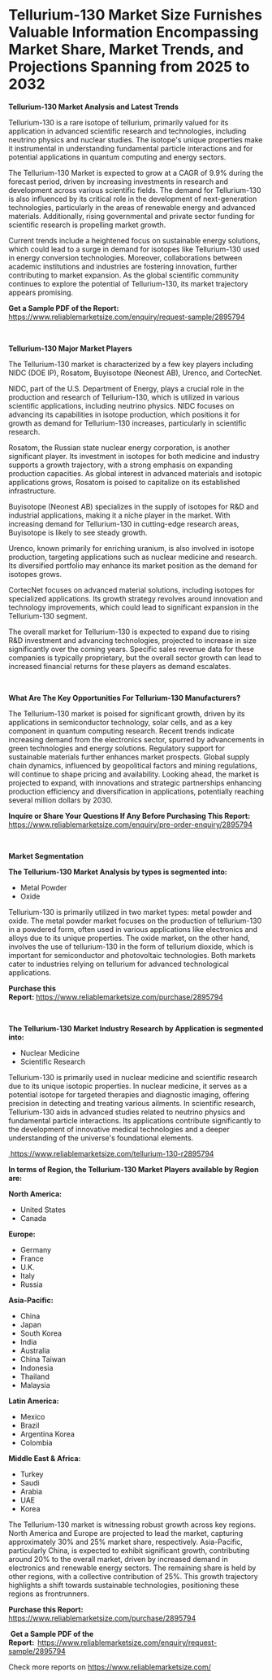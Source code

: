 <p><h1>Tellurium-130 Market Size Furnishes Valuable Information Encompassing Market Share, Market Trends, and Projections Spanning from 2025 to 2032</h1></p><p><strong>Tellurium-130 Market Analysis and Latest Trends</strong></p>
<p><p>Tellurium-130 is a rare isotope of tellurium, primarily valued for its application in advanced scientific research and technologies, including neutrino physics and nuclear studies. The isotope's unique properties make it instrumental in understanding fundamental particle interactions and for potential applications in quantum computing and energy sectors.</p><p>The Tellurium-130 Market is expected to grow at a CAGR of 9.9% during the forecast period, driven by increasing investments in research and development across various scientific fields. The demand for Tellurium-130 is also influenced by its critical role in the development of next-generation technologies, particularly in the areas of renewable energy and advanced materials. Additionally, rising governmental and private sector funding for scientific research is propelling market growth.</p><p>Current trends include a heightened focus on sustainable energy solutions, which could lead to a surge in demand for isotopes like Tellurium-130 used in energy conversion technologies. Moreover, collaborations between academic institutions and industries are fostering innovation, further contributing to market expansion. As the global scientific community continues to explore the potential of Tellurium-130, its market trajectory appears promising.</p></p>
<p><strong>Get a Sample PDF of the Report:&nbsp;</strong> <a href="https://www.reliablemarketsize.com/enquiry/request-sample/2895794?utm_campaign=2450&utm_medium=2&utm_source=Github&utm_content=ia&utm_term=15032025&utm_id=tellurium-130">https://www.reliablemarketsize.com/enquiry/request-sample/2895794</a></p>
<p>&nbsp;</p>
<p><strong>Tellurium-130 Major Market Players</strong></p>
<p><p>The Tellurium-130 market is characterized by a few key players including NIDC (DOE IP), Rosatom, Buyisotope (Neonest AB), Urenco, and CortecNet. </p><p>NIDC, part of the U.S. Department of Energy, plays a crucial role in the production and research of Tellurium-130, which is utilized in various scientific applications, including neutrino physics. NIDC focuses on advancing its capabilities in isotope production, which positions it for growth as demand for Tellurium-130 increases, particularly in scientific research.</p><p>Rosatom, the Russian state nuclear energy corporation, is another significant player. Its investment in isotopes for both medicine and industry supports a growth trajectory, with a strong emphasis on expanding production capacities. As global interest in advanced materials and isotopic applications grows, Rosatom is poised to capitalize on its established infrastructure.</p><p>Buyisotope (Neonest AB) specializes in the supply of isotopes for R&D and industrial applications, making it a niche player in the market. With increasing demand for Tellurium-130 in cutting-edge research areas, Buyisotope is likely to see steady growth.</p><p>Urenco, known primarily for enriching uranium, is also involved in isotope production, targeting applications such as nuclear medicine and research. Its diversified portfolio may enhance its market position as the demand for isotopes grows.</p><p>CortecNet focuses on advanced material solutions, including isotopes for specialized applications. Its growth strategy revolves around innovation and technology improvements, which could lead to significant expansion in the Tellurium-130 segment.</p><p>The overall market for Tellurium-130 is expected to expand due to rising R&D investment and advancing technologies, projected to increase in size significantly over the coming years. Specific sales revenue data for these companies is typically proprietary, but the overall sector growth can lead to increased financial returns for these players as demand escalates.</p></p>
<p>&nbsp;</p>
<p><strong>What Are The Key Opportunities For Tellurium-130 Manufacturers?</strong></p>
<p><p>The Tellurium-130 market is poised for significant growth, driven by its applications in semiconductor technology, solar cells, and as a key component in quantum computing research. Recent trends indicate increasing demand from the electronics sector, spurred by advancements in green technologies and energy solutions. Regulatory support for sustainable materials further enhances market prospects. Global supply chain dynamics, influenced by geopolitical factors and mining regulations, will continue to shape pricing and availability. Looking ahead, the market is projected to expand, with innovations and strategic partnerships enhancing production efficiency and diversification in applications, potentially reaching several million dollars by 2030.</p></p>
<p><strong>Inquire or Share Your Questions If Any Before Purchasing This Report:</strong> <a href="https://www.reliablemarketsize.com/enquiry/pre-order-enquiry/2895794?utm_campaign=2450&utm_medium=2&utm_source=Github&utm_content=ia&utm_term=15032025&utm_id=tellurium-130">https://www.reliablemarketsize.com/enquiry/pre-order-enquiry/2895794</a></p>
<p>&nbsp;</p>
<p><strong>Market Segmentation</strong></p>
<p><strong>The Tellurium-130 Market Analysis by types is segmented into:</strong></p>
<p><ul><li> Metal Powder</li><li>Oxide</li></ul></p>
<p><p>Tellurium-130 is primarily utilized in two market types: metal powder and oxide. The metal powder market focuses on the production of tellurium-130 in a powdered form, often used in various applications like electronics and alloys due to its unique properties. The oxide market, on the other hand, involves the use of tellurium-130 in the form of tellurium dioxide, which is important for semiconductor and photovoltaic technologies. Both markets cater to industries relying on tellurium for advanced technological applications.</p></p>
<p><strong>Purchase this Report:&nbsp;</strong><a href="https://www.reliablemarketsize.com/purchase/2895794?utm_campaign=2450&utm_medium=2&utm_source=Github&utm_content=ia&utm_term=15032025&utm_id=tellurium-130">https://www.reliablemarketsize.com/purchase/2895794</a></p>
<p>&nbsp;</p>
<p><strong>The Tellurium-130 Market Industry Research by Application is segmented into:</strong></p>
<p><ul><li>Nuclear Medicine</li><li>Scientific Research</li></ul></p>
<p><p>Tellurium-130 is primarily used in nuclear medicine and scientific research due to its unique isotopic properties. In nuclear medicine, it serves as a potential isotope for targeted therapies and diagnostic imaging, offering precision in detecting and treating various ailments. In scientific research, Tellurium-130 aids in advanced studies related to neutrino physics and fundamental particle interactions. Its applications contribute significantly to the development of innovative medical technologies and a deeper understanding of the universe's foundational elements.</p></p>
<p><a href="https://www.reliablemarketsize.com/tellurium-130-r2895794?utm_campaign=2450&utm_medium=2&utm_source=Github&utm_content=ia&utm_term=15032025&utm_id=tellurium-130">&nbsp;https://www.reliablemarketsize.com/tellurium-130-r2895794</a></p>
<p><strong>In terms of Region, the Tellurium-130 Market Players available by Region are:</strong></p>
<p>
    <p> <strong> North America: </strong>
        <ul>
            <li>United States</li>
            <li>Canada</li>
        </ul>
        </p> 
    <p> <strong> Europe: </strong>
        <ul>
            <li>Germany</li>
            <li>France</li>
            <li>U.K.</li>
            <li>Italy</li>
            <li>Russia</li>
        </ul>
        </p> 
    <p> <strong> Asia-Pacific: </strong>
        <ul>
            <li>China</li>
            <li>Japan</li>
            <li>South Korea</li>
            <li>India</li>
            <li>Australia</li>
            <li>China Taiwan</li>
            <li>Indonesia</li>
            <li>Thailand</li>
            <li>Malaysia</li>
        </ul>
        </p> 
    <p> <strong> Latin America: </strong>
        <ul>
            <li>Mexico</li>
            <li>Brazil</li>
            <li>Argentina Korea</li>
            <li>Colombia</li>
        </ul>
        </p> 
    <p> <strong> Middle East & Africa: </strong>
        <ul>
            <li>Turkey</li>
            <li>Saudi</li>
            <li>Arabia</li>
            <li>UAE</li>
            <li>Korea</li>
        </ul>
    </p>
    </p>
<p><p>The Tellurium-130 market is witnessing robust growth across key regions. North America and Europe are projected to lead the market, capturing approximately 30% and 25% market share, respectively. Asia-Pacific, particularly China, is expected to exhibit significant growth, contributing around 20% to the overall market, driven by increased demand in electronics and renewable energy sectors. The remaining share is held by other regions, with a collective contribution of 25%. This growth trajectory highlights a shift towards sustainable technologies, positioning these regions as frontrunners.</p></p>
<p><strong>Purchase this Report: </strong><a href="https://www.reliablemarketsize.com/purchase/2895794?utm_campaign=2450&utm_medium=2&utm_source=Github&utm_content=ia&utm_term=15032025&utm_id=tellurium-130">https://www.reliablemarketsize.com/purchase/2895794</a></p>
<p>&nbsp;<strong>Get a Sample PDF of the Report:&nbsp;&nbsp;</strong><a href="https://www.reliablemarketsize.com/enquiry/request-sample/2895794?utm_campaign=2450&utm_medium=2&utm_source=Github&utm_content=ia&utm_term=15032025&utm_id=tellurium-130">https://www.reliablemarketsize.com/enquiry/request-sample/2895794</a></p>
<p><strong></strong></p>
<p>Check more reports on <a href="https://www.reliablemarketsize.com/?utm_campaign=2450&utm_medium=2&utm_source=Github&utm_content=ia&utm_term=15032025&utm_id=tellurium-130">https://www.reliablemarketsize.com/</a></p>